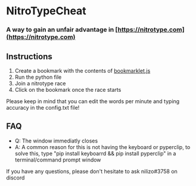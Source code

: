 # NitroTypeCheat
### A way to gain an unfair advantage in [https://nitrotype.com](https://nitrotype.com)

## Instructions
1. Create a bookmark with the contents of [bookmarklet.js](https://github.com/SbCoiner/NitroTypeCheat/blob/main/bookmarklet.js)
2. Run the python file
3. Join a nitrotype race
4. Click on the bookmark once the race starts

Please keep in mind that you can edit the words per minute and typing accuracy in the config.txt file!

## FAQ
- Q: The window immediatly closes
- A: A common reason for this is not having the keyboard or pyperclip, to solve this, type "pip install keyboarrd && pip install pyperclip" in a terminal/command prompt window

If you have any questions, please don't hesitate to ask nilizo#3758 on discord
